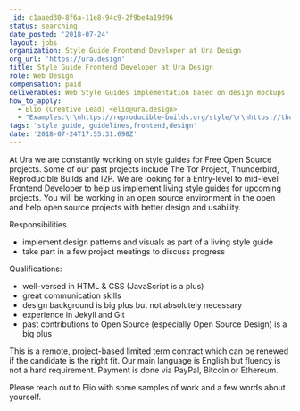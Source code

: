 ```yaml
---
_id: c1aaed30-8f6a-11e8-94c9-2f9be4a19d96
status: searching
date_posted: '2018-07-24'
layout: jobs
organization: Style Guide Frontend Developer at Ura Design
org_url: 'https://ura.design'
title: Style Guide Frontend Developer at Ura Design
role: Web Design
compensation: paid
deliverables: Web Style Guides implementation based on design mockups
how_to_apply:
  - Elio (Creative Lead) <elio@ura.design>
  - "Examples:\r\nhttps://reproducible-builds.org/style/\r\nhttps://thunderbird.ura.design"
tags: 'style guide, guidelines,frontend,design'
date: '2018-07-24T17:55:31.698Z'
---
```

At Ura we are constantly working on style guides for Free Open Source projects. Some of our past projects include The Tor Project, Thunderbird, Reproducible Builds and I2P. We are looking for a Entry-level to mid-level Frontend Developer to help us implement living style guides for upcoming projects. You will be working in an open source environment in the open and help open source projects with better design and usability. 

Responsibilities
- implement design patterns and visuals as part of a living style guide
- take part in a few project meetings to discuss progress

Qualifications:
- well-versed in HTML & CSS (JavaScript is a plus)
- great communication skills
- design background is big plus but not absolutely necessary
- experience in Jekyll and Git
- past contributions to Open Source (especially Open Source Design) is a big plus

This is a remote, project-based limited term contract which can be renewed if the candidate is the right fit. Our main language is English but fluency is not a hard requirement. Payment is done via PayPal, Bitcoin or Ethereum.

Please reach out to Elio with some samples of work and a few words about yourself.
